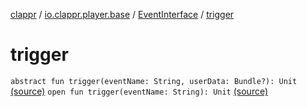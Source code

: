 [clappr](../../index.md) / [io.clappr.player.base](../index.md) / [EventInterface](index.md) / [trigger](.)

# trigger

`abstract fun trigger(eventName: String, userData: Bundle?): Unit` [(source)](https://github.com/clappr/clappr-android/tree/dev/clappr/src/main/kotlin/io/clappr/player/base/EventInterface.kt#L21)
`open fun trigger(eventName: String): Unit` [(source)](https://github.com/clappr/clappr-android/tree/dev/clappr/src/main/kotlin/io/clappr/player/base/EventInterface.kt#L36)
